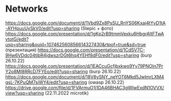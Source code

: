 # Networks
https://docs.google.com/document/d/1Vbd9Zx8PsSU_RnYS06Kxai4tYvD1tA-AYHpuuUySkV0/edit?usp=sharing (Stepic + фото)
https://docs.google.com/presentation/d/1gKp2rB9tmmVexku6HbgrAltFTwAvtotG/edit?usp=sharing&ouid=107462560856614327430&rtpof=true&sd=true (презентация)
https://docs.google.com/presentation/d/1CdSV7C-9Hw6VDdc04tibR4jdwszrDGt6hq4YEHf8dF0/edit?usp=sharing (burp 26.10.22)
https://docs.google.com/presentation/d/1EACcuGcfjbxkwo9Yy79PNOln7PrY2o8MI8RRcD7FYEo/edit?usp=sharing (burp 26.10.22)
https://docs.google.com/document/d/18V8ySNY_neYOT6Mkd5JwlmrLXM4gsL-7KPuQM7siWY4/edit?usp=sharing (owasp 26.10.22)
https://drive.google.com/file/d/1FVArmuO1j1DA46BHAC3gWlwExdN1OVVX/view?usp=sharing (22.11.2022 microtik)
